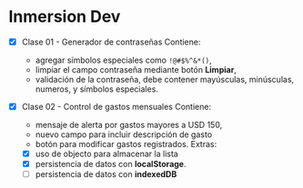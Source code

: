 # Inmersion Dev

- [x] Clase 01 - Generador de contraseñas
  Contiene:
    - agregar símbolos especiales como `!@#$%^&*()`,
    - limpiar el campo contraseña mediante botón **Limpiar**,
    - validación de la contraseña, debe contener mayúsculas, minúsculas, numeros, y símbolos especiales.

- [x] Clase 02 - Control de gastos mensuales
  Contiene:
    - mensaje de alerta por gastos mayores a USD 150,
    - nuevo campo para incluir descripción de gasto
    - botón para modificar gastos registrados.
  Extras:
    - [x] uso de objecto para almacenar la lista
    - [x] persistencia de datos con **localStorage**. 
    - [ ] persistencia de datos con **indexedDB**
